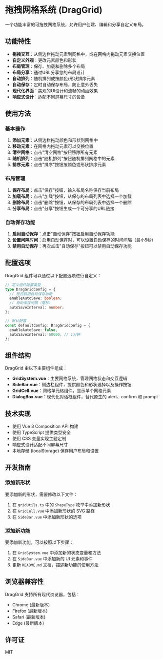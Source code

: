 # 拖拽网格系统 (DragGrid)

一个功能丰富的可拖拽网格系统，允许用户创建、编辑和分享自定义布局。

## 功能特性

- **拖拽交互**：从侧边栏拖动元素到网格中，或在网格内拖动元素交换位置
- **自定义外观**：更改元素颜色和形状
- **布局管理**：保存、加载和删除多个布局
- **布局分享**：通过URL分享您的布局设计
- **自动排列**：随机排列或按颜色/形状排序元素
- **自动保存**：定时自动保存布局，防止意外丢失
- **现代化界面**：美观的UI设计和流畅的动画效果
- **响应式设计**：适配不同屏幕尺寸的设备

## 使用方法

### 基本操作

1. **添加元素**：从侧边栏拖动颜色和形状到网格中
2. **移动元素**：在网格内拖动元素可以交换位置
3. **清空网格**：点击"清空网格"按钮移除所有元素
4. **随机排列**：点击"随机排列"按钮随机排列网格中的元素
5. **排序元素**：点击"排序"按钮按颜色或形状排序元素

### 布局管理

1. **保存布局**：点击"保存"按钮，输入布局名称保存当前布局
2. **加载布局**：点击"加载"按钮，从保存的布局列表中选择一个加载
3. **删除布局**：点击"删除"按钮，从保存的布局列表中选择一个删除
4. **分享布局**：点击"分享"按钮生成一个可分享的URL链接

### 自动保存功能

1. **启用自动保存**：点击"自动保存"按钮启用自动保存功能
2. **设置间隔时间**：启用自动保存时，可以设置自动保存的时间间隔（最小5秒）
3. **禁用自动保存**：再次点击"自动保存"按钮可以禁用自动保存功能

## 配置选项

DragGrid 组件可以通过以下配置选项进行自定义：

```typescript
// 定义组件配置类型
type DragGridConfig = {
  // 是否启用自动保存功能
  enableAutoSave: boolean;
  // 自动保存间隔（毫秒）
  autoSaveInterval: number;
};

// 默认配置
const defaultConfig: DragGridConfig = {
  enableAutoSave: false,
  autoSaveInterval: 60000, // 1分钟
};
```

## 组件结构

DragGrid 由以下主要组件组成：

- **GridSystem.vue**：主要网格系统，管理网格状态和交互逻辑
- **SideBar.vue**：侧边栏组件，提供颜色和形状选择以及操作按钮
- **GridCell.vue**：网格单元格组件，显示单个网格元素
- **DialogBox.vue**：现代化对话框组件，替代原生的 alert、confirm 和 prompt

## 技术实现

- 使用 Vue 3 Composition API 构建
- 使用 TypeScript 提供类型安全
- 使用 CSS 变量实现主题定制
- 响应式设计适配不同屏幕尺寸
- 本地存储 (localStorage) 保存用户布局和设置

## 开发指南

### 添加新形状

要添加新的形状，需要修改以下文件：

1. 在 `gridUtils.ts` 中的 `ShapeType` 枚举中添加新形状
2. 在 `GridCell.vue` 中添加新形状的 SVG 路径
3. 在 `SideBar.vue` 中添加新形状的选项

### 添加新功能

要添加新功能，可以按照以下步骤：

1. 在 `GridSystem.vue` 中添加新的状态变量和方法
2. 在 `SideBar.vue` 中添加新的 UI 元素和事件
3. 更新 `README.md` 文档，描述新功能的使用方法

## 浏览器兼容性

DragGrid 支持所有现代浏览器，包括：

- Chrome (最新版本)
- Firefox (最新版本)
- Safari (最新版本)
- Edge (最新版本)

## 许可证

MIT